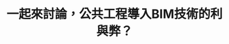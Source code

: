 ---
id: "45"
lang: zh-tw
publish: "FALSE"
description: 「政府應仿工地主任職能課程制度將BIM人員分級制度納入公共工程，以確保BIM執行品質」連署案
selected: "FALSE"
blog_selected: "FALSE"
title: 一起來討論，公共工程導入BIM技術的利與弊？
introduction:
  content: "過去在設計建築時多採用繪製平面圖的方式，而BIM則是一種新的技術，又名「建築資訊模型」，能夠將建築物的樣貌以3D方式建模，甚至能輸入使用的\
    材質，以模擬地震發生的情況。由於BIM是新的技術，雖然具有許多優點，卻也有相對應的問題，因此這次協作會議便要討論是否能將BIM分級制度納入公共工程。\r

    與會眾人歸納出了兩個重點，其一是如何改善工程執行BIM的溝通與成本，其二為BIM在建築生命全周期之效益。多數單位並認同BIM於規模較大、複雜程\
    度較高之公共工程，較具備採用效益，未來公共工程或許可以就個案之功能、效益或特性等需求進行評估後，導入BIM技術，並明訂於工程中編列該技術之合理預算及相\
    關人員之編列查驗等機制，以引導並落實BIM。\r"
color: green
join:
  type: 提
  title: 政府應仿工地主任職能課程制度將BIM人員分級制度納入公共工程，以確保BIM執行品質
  link: https://join.gov.tw/idea/detail/eecb28a1-88d2-4ebf-8284-a487ab436f8b
  image: https://cm.pdis.tw/images/post/45/15YfxJIJCNS6PVPQ8LHV2k_7MQZzWC98W.jpg
layout: post
departments:
  - 內政部
  - 工程會
embed:
  agenda_book:
    links:
      - https://issuu.com/pdis.tw/docs/_bim_bim_
  mind_map:
    links:
      - https://miro.com/app/live-embed/o9J_kxlzpPg=/?moveToViewport=3705,-1360,1896,1985
  proposer_slide:
    links:
      - https://issuu.com/pdis.tw/docs/01-bim_.pptx
  ministry_slide:
    links:
      - https://issuu.com/pdis.tw/docs/03-bim_
      - https://issuu.com/pdis.tw/docs/02-bim_.pptx
      - https://issuu.com/pdis.tw/docs/04_bim_.pptx
  transcript:
    links:
      - https://sayit.pdis.nat.gov.tw/2019-04-16-%E9%96%8B%E6%94%BE%E6%94%BF%E5%BA%9C%E7%AC%AC45%E6%AC%A1%E8%AD%B0%E9%A1%8C%E5%8D%94%E4%BD%9C%E6%9C%83%E8%AD%B0
---